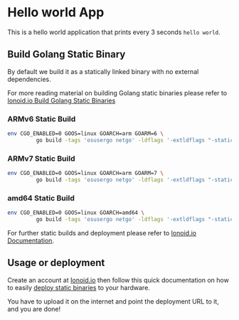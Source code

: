 # Hello world App

This is a hello world application that prints every 3 seconds `hello world`.

## Build Golang Static Binary

By default we build it as a statically linked binary with no external dependencies.

For more reading material on building Golang static binaries please
refer to [Ionoid.io Build Golang Static Binaries](https://docs.ionoid.io/#/../apps/staticBinaries?id=build-golang-static-binaries)


### ARMv6 Static Build

```bash
env CGO_ENABLED=0 GOOS=linux GOARCH=arm GOARM=6 \
         go build -tags 'osusergo netgo' -ldflags '-extldflags "-static"' src/hello-world-v1.go
```


### ARMv7 Static Build

```bash
env CGO_ENABLED=0 GOOS=linux GOARCH=arm GOARM=7 \
         go build -tags 'osusergo netgo' -ldflags '-extldflags "-static"' src/hello-world-v1.go
```


### amd64 Static Build

```bash
env CGO_ENABLED=0 GOOS=linux GOARCH=amd64 \
         go build -tags 'osusergo netgo' -ldflags '-extldflags "-static"' src/hello-world-v1.go
```

For further static builds and deployment please refer to [Ionoid.io
Documentation](https://docs.ionoid.io/).


## Usage or deployment

Create an account at [Ionoid.io](https://ionoid.io) then follow this
quick documentation on how to easily [deploy static
binaries](https://docs.ionoid.io/#/../apps/staticBinaries) to your
hardware.

You have to upload it on the internet and point the deployment URL to
it, and you are done!
